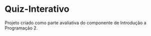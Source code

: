 # Quiz-Interativo
Projeto criado como parte avaliativa do componente de Introdução a Programação 2.
